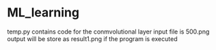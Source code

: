 # ML_learning
temp.py contains code for the conmvolutional layer
input file is 500.png
output will be store as result1.png if the program is executed
